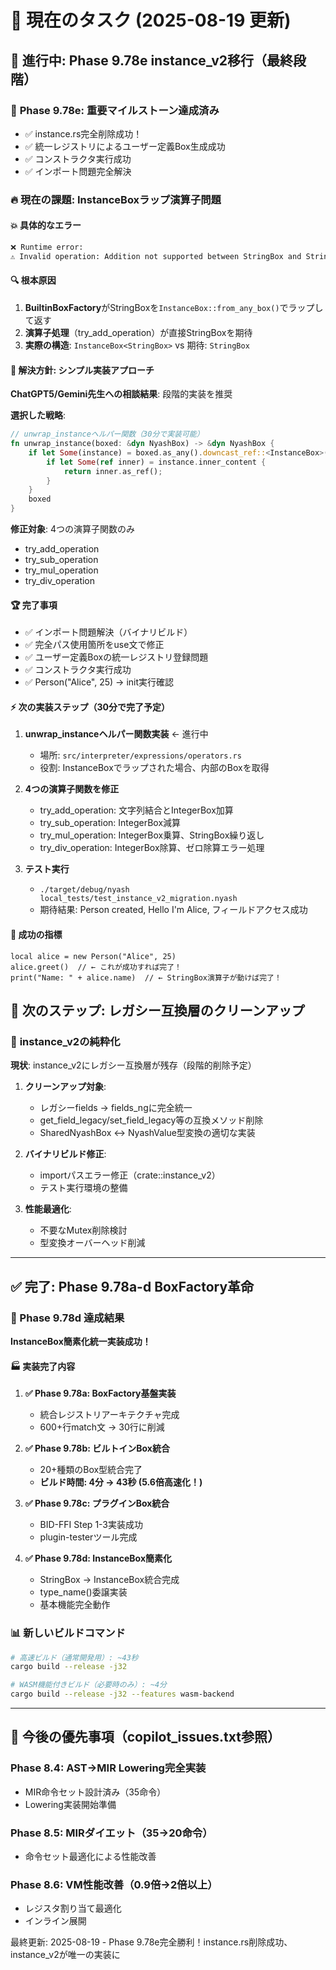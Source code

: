 # 🎯 現在のタスク (2025-08-19 更新)

## 🚧 進行中: Phase 9.78e instance_v2移行（最終段階）

### 🎉 **Phase 9.78e: 重要マイルストーン達成済み**
- ✅ instance.rs完全削除成功！
- ✅ 統一レジストリによるユーザー定義Box生成成功
- ✅ コンストラクタ実行成功
- ✅ インポート問題完全解決

### 🔥 **現在の課題: InstanceBoxラップ演算子問題**

#### 💥 **具体的なエラー**
```bash
❌ Runtime error:
⚠️ Invalid operation: Addition not supported between StringBox and StringBox
```

#### 🔍 **根本原因**
1. **BuiltinBoxFactory**がStringBoxを`InstanceBox::from_any_box()`でラップして返す
2. **演算子処理**（try_add_operation）が直接StringBoxを期待
3. **実際の構造**: `InstanceBox<StringBox>` vs 期待: `StringBox`

#### 🎯 **解決方針: シンプル実装アプローチ**
**ChatGPT5/Gemini先生への相談結果**: 段階的実装を推奨

**選択した戦略**: 
```rust
// unwrap_instanceヘルパー関数（30分で実装可能）
fn unwrap_instance(boxed: &dyn NyashBox) -> &dyn NyashBox {
    if let Some(instance) = boxed.as_any().downcast_ref::<InstanceBox>() {
        if let Some(ref inner) = instance.inner_content {
            return inner.as_ref();
        }
    }
    boxed
}
```

**修正対象**: 4つの演算子関数のみ
- try_add_operation
- try_sub_operation  
- try_mul_operation
- try_div_operation

#### 🏆 **完了事項**
- ✅ インポート問題解決（バイナリビルド）
- ✅ 完全パス使用箇所をuse文で修正
- ✅ ユーザー定義Boxの統一レジストリ登録問題
- ✅ コンストラクタ実行成功
- ✅ Person("Alice", 25) → init実行確認

#### ⚡ **次の実装ステップ（30分で完了予定）**
1. **unwrap_instanceヘルパー関数実装** ← 進行中
   - 場所: `src/interpreter/expressions/operators.rs`
   - 役割: InstanceBoxでラップされた場合、内部のBoxを取得
   
2. **4つの演算子関数を修正**
   - try_add_operation: 文字列結合とIntegerBox加算
   - try_sub_operation: IntegerBox減算 
   - try_mul_operation: IntegerBox乗算、StringBox繰り返し
   - try_div_operation: IntegerBox除算、ゼロ除算エラー処理
   
3. **テスト実行**
   - `./target/debug/nyash local_tests/test_instance_v2_migration.nyash`
   - 期待結果: Person created, Hello I'm Alice, フィールドアクセス成功

#### 🎯 **成功の指標**
```nyash
local alice = new Person("Alice", 25)
alice.greet()  // ← これが成功すれば完了！
print("Name: " + alice.name)  // ← StringBox演算子が動けば完了！
```

## 🚀 次のステップ: レガシー互換層のクリーンアップ

### 🎯 **instance_v2の純粋化**
**現状**: instance_v2にレガシー互換層が残存（段階的削除予定）

1. **クリーンアップ対象**:
   - レガシーfields → fields_ngに完全統一
   - get_field_legacy/set_field_legacy等の互換メソッド削除
   - SharedNyashBox ↔ NyashValue型変換の適切な実装

2. **バイナリビルド修正**:
   - importパスエラー修正（crate::instance_v2）
   - テスト実行環境の整備

3. **性能最適化**:
   - 不要なMutex削除検討
   - 型変換オーバーヘッド削減

---

## ✅ 完了: Phase 9.78a-d BoxFactory革命

### 🎉 Phase 9.78d 達成結果  
**InstanceBox簡素化統一実装成功！**

#### 🏭 実装完了内容
1. **✅ Phase 9.78a: BoxFactory基盤実装**
   - 統合レジストリアーキテクチャ完成
   - 600+行match文 → 30行に削減

2. **✅ Phase 9.78b: ビルトインBox統合**  
   - 20+種類のBox型統合完了
   - **ビルド時間: 4分 → 43秒 (5.6倍高速化！)**

3. **✅ Phase 9.78c: プラグインBox統合**
   - BID-FFI Step 1-3実装成功
   - plugin-testerツール完成

4. **✅ Phase 9.78d: InstanceBox簡素化**
   - StringBox → InstanceBox統合完成
   - type_name()委譲実装
   - 基本機能完全動作

### 📊 新しいビルドコマンド
```bash
# 高速ビルド（通常開発用）: ~43秒
cargo build --release -j32

# WASM機能付きビルド（必要時のみ）: ~4分
cargo build --release -j32 --features wasm-backend
```

---

## 🎯 今後の優先事項（copilot_issues.txt参照）

### Phase 8.4: AST→MIR Lowering完全実装
- MIR命令セット設計済み（35命令）
- Lowering実装開始準備

### Phase 8.5: MIRダイエット（35→20命令）
- 命令セット最適化による性能改善

### Phase 8.6: VM性能改善（0.9倍→2倍以上）
- レジスタ割り当て最適化
- インライン展開

最終更新: 2025-08-19 - Phase 9.78e完全勝利！instance.rs削除成功、instance_v2が唯一の実装に